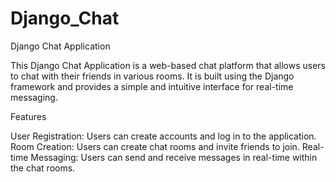 # Django_Chat
Django Chat Application

This Django Chat Application is a web-based chat platform that allows users to chat with their friends in various rooms. It is built using the Django framework and provides a simple and intuitive interface for real-time messaging.

Features

User Registration: Users can create accounts and log in to the application.
Room Creation: Users can create chat rooms and invite friends to join.
Real-time Messaging: Users can send and receive messages in real-time within the chat rooms.
